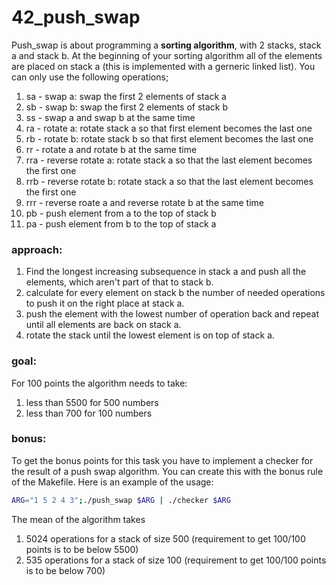# 42_push_swap

Push_swap is about programming a <b>sorting algorithm</b>, with 2 stacks, stack a and stack b. At the beginning of your sorting algorithm all of the elements are  placed on stack a (this is implemented with a gerneric linked list).
You can only use the following operations;
1. sa - swap a: swap the first 2 elements of stack a
2. sb - swap b: swap the first 2 elements of stack b
3. ss - swap a and swap b at the same time
4. ra - rotate a: rotate stack a so that first element becomes the last one
5. rb - rotate b: rotate stack b so that first element becomes the last one
6. rr - rotate a and rotate b at the same time
7. rra - reverse rotate a: rotate stack a so that the last element becomes the first one
8. rrb - reverse rotate b: rotate stack a so that the last element becomes the first one
9. rrr - reverse roate a and reverse rotate b at the same time
10. pb - push element from a to the top of stack b
11. pa - push element from b to the top of stack a

### approach:
1. Find the longest increasing subsequence in stack a and push all the elements, which aren't part of that to stack b.
2. calculate for every element on stack b the number of needed operations to push it on the right place at stack a.
3. push the element with the lowest number of operation back and repeat until all elements are back on stack a.
4. rotate the stack until the lowest element is on top of stack a.

### goal: 
For 100 points the algorithm needs to take:
1. less than 5500 for 500 numbers
2. less than 700 for 100 numbers

### bonus:
To get the bonus points for this task you have to implement a checker for the result of a push swap algorithm.
You can create this with the bonus rule of the Makefile.
Here is an example of the usage:
```bash
ARG="1 5 2 4 3";./push_swap $ARG | ./checker $ARG
```

The mean of the algorithm takes
1. 5024 operations for a stack of size 500 (requirement to get 100/100 points is to be below 5500)
2. 535 operations for a stack of size 100 (requirement to get 100/100 points is to be below 700)

